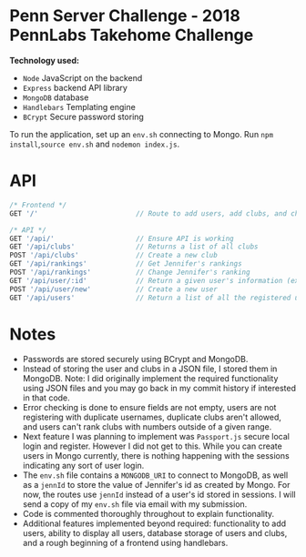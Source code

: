 # Penn Server Challenge - 2018 PennLabs Takehome Challenge

__Technology used:__
* `Node` JavaScript on the backend
* `Express` backend API library
* `MongoDB` database
* `Handlebars` Templating engine
* `BCrypt` Secure password storing

To run the application, set up an `env.sh` connecting to Mongo. Run `npm install`,`source env.sh` and `nodemon index.js`.

# API
```javascript
/* Frontend */
GET '/'                        // Route to add users, add clubs, and change rankings

/* API */
GET '/api/'                    // Ensure API is working
GET '/api/clubs'               // Returns a list of all clubs
POST '/api/clubs'              // Create a new club
GET '/api/rankings'            // Get Jennifer's rankings
POST '/api/rankings'           // Change Jennifer's ranking
GET '/api/user/:id'            // Return a given user's information (except private information)
POST '/api/user/new'           // Create a new user
GET '/api/users'               // Return a list of all the registered users
```
# Notes
* Passwords are stored securely using BCrypt and MongoDB.
* Instead of storing the user and clubs in a JSON file, I stored them in MongoDB. Note: I did originally implement the required functionality using JSON files and you may go back in my commit history if interested in that code.
* Error checking is done to ensure fields are not empty, users are not registering with duplicate usernames, duplicate clubs aren't allowed, and users can't rank clubs with numbers outside of a given range.
* Next feature I was planning to implement was `Passport.js` secure local login and register. However I did not get to this. While you can create users in Mongo currently, there is nothing happening with the sessions indicating any sort of user login.
* The `env.sh` file contains a `MONGODB_URI` to connect to MongoDB, as well as a `jennId` to store the value of Jennifer's id as created by Mongo. For now, the routes use `jennId` instead of a user's id stored in sessions. I will send a copy of my `env.sh` file via email with my submission.
* Code is commented thoroughly throughout to explain functionality.
* Additional features implemented beyond required: functionality to add users, ability to display all users, database storage of users and clubs, and a rough beginning of a frontend using handlebars.
